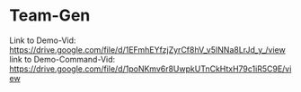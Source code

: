 # Team-Gen
Link to Demo-Vid: https://drive.google.com/file/d/1EFmhEYfzjZyrCf8hV_v5INNa8LrJd_y_/view
link to Demo-Command-Vid: https://drive.google.com/file/d/1poNKmv6r8UwpkUTnCkHtxH79c1iR5C9E/view
